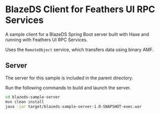 # BlazeDS Client for Feathers UI RPC Services

A sample client for a BlazeDS Spring Boot server built with Haxe and running with Feathers UI RPC Services.

Uses the `RemoteObject` service, which transfers data using binary AMF.

## Server

The server for this sample is included in the parent directory.

Run the following commands to build and launch the server.

```sh
cd blazeds-sample-server
mvn clean install
java -jar target/blazeds-sample-server-1.0-SNAPSHOT-exec.war
```
